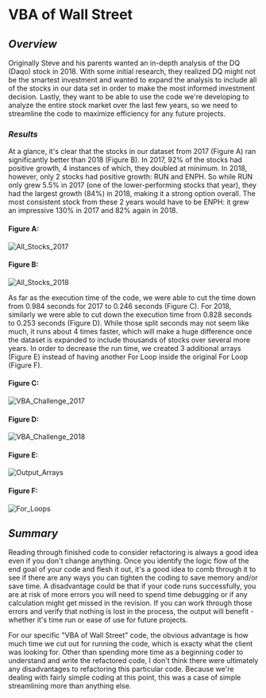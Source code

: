 # VBA of Wall Street
## *Overview*
Originally Steve and his parents wanted an in-depth analysis of the DQ (Daqo) stock in 2018. With some initial research, they realized DQ might not be the smartest investment and wanted to expand the analysis to include all of the stocks in our data set in order to make the most informed investment decision. Lastly, they want to be able to use the code we're developing to analyze the entire stock market over the last few years, so we need to streamline the code to maximize efficiency for any future projects. 
### *Results*
At a glance, it's clear that the stocks in our dataset from 2017 (Figure A) ran significantly better than 2018 (Figure B). In 2017, 92% of the stocks had positive growth, 4 instances of which, they doubled at minimum. In 2018, however, only 2 stocks had positive growth: RUN and ENPH. So while RUN only grew 5.5% in 2017 (one of the lower-performing stocks that year), they had the largest growth (84%) in 2018, making it a strong option overall. The most consistent stock from these 2 years would have to be ENPH: it grew an impressive 130% in 2017 and 82% again in 2018. 
#### Figure A:
![All_Stocks_2017](https://user-images.githubusercontent.com/87578449/131223897-f0c06dfb-f55c-4241-bccf-c06ff821ad43.png)
#### Figure B:
![All_Stocks_2018](https://user-images.githubusercontent.com/87578449/131223905-e623c2c0-fc22-430a-b395-344db9208283.png)

As far as the execution time of the code, we were able to cut the time down from 0.984 seconds for 2017 to 0.246 seconds (Figure C). For 2018, similarly we were able to cut down the execution time from 0.828 seconds to 0.253 seconds (Figure D). While those split seconds may not seem like much, it runs about 4 times faster, which will make a huge difference once the dataset is expanded to include thousands of stocks over several more years. In order to decrease the run time, we created 3 additional arrays (Figure E) instead of having another For Loop inside the original For Loop (Figure F).
#### Figure C:
![VBA_Challenge_2017](https://user-images.githubusercontent.com/87578449/131224071-648ee656-8936-405e-bd7f-da029c6015a1.png)
#### Figure D: 
![VBA_Challenge_2018](https://user-images.githubusercontent.com/87578449/131224073-5b863c53-9140-47ee-a1fa-63e7047523f1.png)
#### Figure E:
![Output_Arrays](https://user-images.githubusercontent.com/87578449/131224271-752d9f24-322f-441b-82b0-4b6920368fcd.png)
#### Figure F:
![For_Loops](https://user-images.githubusercontent.com/87578449/131224278-1d6cd97f-4961-422f-b931-39e669b7c8e5.png)

## *Summary*
Reading through finished code to consider refactoring is always a good idea even if you don't change anything. Once you identify the logic flow of the end goal of your code and flesh it out, it's a good idea to comb through it to see if there are any ways you can tighten the coding to save memory and/or save time. A disadvantage could be that if your code runs successfully, you are at risk of more errors you will need to spend time debugging or if any calculation might get missed in the revision. If you can work through those errors and verify that nothing is lost in the process, the output will benefit - whether it's time run or ease of use for future projects.

For our specific "VBA of Wall Street" code, the obvious advantage is how much time we cut out for running the code, which is exacty what the client was looking for. Other than spending more time as a beginning coder to understand and write the refactored code, I don't think there were ultimately any disadvantages to refactoring this particular code. Because we're dealing with fairly simple coding at this point, this was a case of simple streamlining more than anything else.
